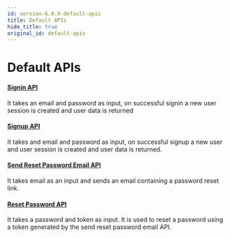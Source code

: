 ```yaml
---
id: version-6.0.X-default-apis
title: Default APIs
hide_title: true
original_id: default-apis
---
```


# Default APIs


#### [Signin API](https://github.com/supertokens/frontend-driver-interface/blob/master/v1.5.0.md#signin-api)
It takes an email and password as input, on successful signin a new user session is created and user data is returned

#### [Signup API](https://github.com/supertokens/frontend-driver-interface/blob/master/v1.5.0.md#signup-api)
It takes and email and password as input, on successful signup a new user and user session is created and user data is returned.

#### [Send Reset Password Email API](https://github.com/supertokens/frontend-driver-interface/blob/master/v1.5.0.md#send-reset-password-email)
It takes email as an input and sends an email containing a password reset link.

#### [Reset Password API](https://github.com/supertokens/frontend-driver-interface/blob/master/v1.5.0.md#reset-password)
 It takes a password and token as input. It is used to reset a password using a token generated by the send reset password email API.